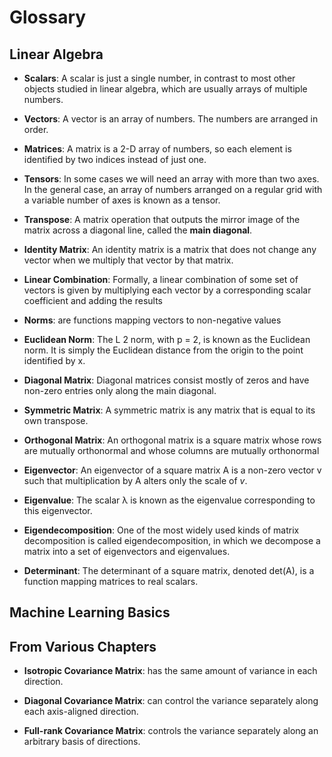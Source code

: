 # Glossary

## Linear Algebra

- **Scalars**: A scalar is just a single number, in contrast to most other objects studied in linear algebra, which are usually arrays of multiple numbers.

- **Vectors**: A vector is an array of numbers. The numbers are arranged in order.

- **Matrices**: A matrix is a 2-D array of numbers, so each element is identified by two indices instead of just one.

- **Tensors**: In some cases we will need an array with more than two axes. In the general case, an array of numbers arranged on a regular grid with a variable number of axes is known as a tensor.

- **Transpose**: A matrix operation that outputs the mirror image of the matrix across a diagonal line, called the **main diagonal**.

- **Identity Matrix**: An identity matrix is a matrix that does not change any vector when we multiply that vector by that matrix.

- **Linear Combination**: Formally, a
linear combination of some set of vectors is given by multiplying each vector by a corresponding scalar coefficient and adding the results

- **Norms**: are functions mapping vectors to non-negative
values

- **Euclidean Norm**: The L
2 norm, with p = 2, is known as the Euclidean norm. It is simply the
Euclidean distance from the origin to the point identified by x.

- **Diagonal Matrix**: Diagonal matrices consist mostly of zeros and have non-zero entries only along the main diagonal.  

- **Symmetric Matrix**: A symmetric matrix is any matrix that is equal to its own transpose.

- **Orthogonal Matrix**: An orthogonal matrix is a square matrix whose rows are mutually orthonormal and whose columns are mutually orthonormal

- **Eigenvector**: An eigenvector of a square matrix A is a non-zero vector v such that multiplication by A alters only the scale of *v*.

- **Eigenvalue**: The scalar λ is known as the eigenvalue corresponding to this eigenvector.

- **Eigendecomposition**: One of the most widely used kinds of matrix decomposition is called eigendecomposition, in which we decompose a matrix into a set of eigenvectors and eigenvalues.

- **Determinant**: The determinant of a square matrix, denoted det(A), is a function mapping matrices to real scalars.

## Machine Learning Basics

## From Various Chapters

- **Isotropic Covariance Matrix**: has the same amount of variance in each direction.

- **Diagonal Covariance Matrix**: can control the variance separately along each axis-aligned direction.

- **Full-rank Covariance Matrix**: controls the variance separately along an arbitrary basis of directions.
